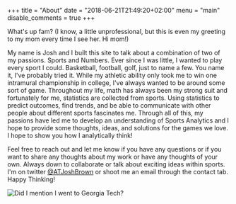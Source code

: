 +++
title = "About"
date = "2018-06-21T21:49:20+02:00"
menu = "main"
disable_comments = true
+++

What's up fam? (I know, a little unprofessional, but this is even my greeting to my mom every time I see her. Hi mom!) 

My name is Josh and I built this site to talk about a combination of two of my passions. Sports and Numbers. Ever since I was little, I wanted to play every sport I could. Basketball, football, golf, just to name a few. You name it, I've probably tried it. While my athletic ability only took me to win one intramural championship in college, I've always wanted to be around some sort of game. Throughout my life, math has always been my strong suit and fortunately for me, statistics are collected from sports. Using statistics to predict outcomes, find trends, and be able to communicate with other people about different sports fascinates me. Through all of this, my passions have led me to develop an understanding of Sports Analytics and I hope to provide some thoughts, ideas, and solutions for the games we love. I hope to show you how I analytically think! 

Feel free to reach out and let me know if you have any questions or if you want to share any thoughts about my work or have any thoughts of your own. Always down to collaborate or talk about exciting ideas within sports. I'm on twitter <a href="http://www.twitter.com/ATJoshBrown">@ATJoshBrown</a> or shoot me an email through the contact tab. Happy Thinking!

<img src="AboutPicture.jpg" alt="Did I mention I went to Georgia Tech?" />